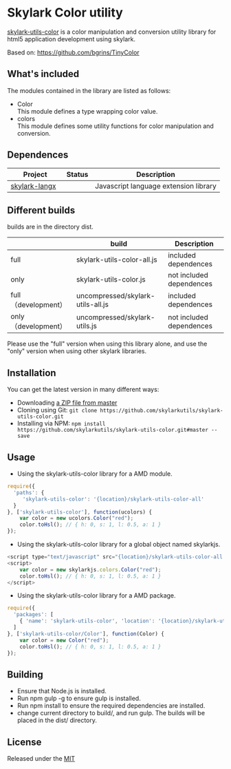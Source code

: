 # Skylark Color utility

<!--version-->
[skylark-utils-color](https://github.com/skylarkutils/skylark-utils-color/) is a color manipulation and conversion utility library  for html5 application development using skylark.

Based on: https://github.com/bgrins/TinyColor


## What's included
The modules contained in the library are listed  as follows:
- Color  
This module defines a type wrapping color value.
- colors  
This module defines some utility functions for color manipulation and conversion.


## Dependences
| Project | Status | Description |
|---------|--------|-------------|
| [skylark-langx](https://github.com/skylarkjs/skylark-langx)   |  | Javascript language extension library |

##  Different builds
builds are in the directory dist.

|  | build | Description |
|---------|--------|-------------|
| full | skylark-utils-color-all.js | included dependences |
| only | skylark-utils-color.js | not included dependences |
| full （development） | uncompressed/skylark-utils-all.js | included dependences |
| only （development）| uncompressed/skylark-utils.js | not included dependences |

Please use the "full" version when using this library alone, and use the "only" version when using other skylark libraries.

## Installation
You can get the latest version in many different ways:

- Downloading [a ZIP file from master](https://github.com/skylarkutils/skylark-utils-color/archive/master.zip)
- Cloning using Git: `git clone https://github.com/skylarkutils/skylark-utils-color.git`
- Installing via NPM: `npm install https://github.com/skylarkutils/skylark-utils-color.git#master --save`


## Usage

- Using the skylark-utils-color library for a AMD module.  
```js
require({
  'paths': {
     'skylark-utils-color': '{location}/skylark-utils-color-all' 
  }
}, ['skylark-utils-color'], function(ucolors) {
	var color = new ucolors.Color("red");
	color.toHsl(); // { h: 0, s: 1, l: 0.5, a: 1 }  
});
```

- Using the skylark-utils-color library for a global object named skylarkjs.  
```js
<script type="text/javascript" src="{location}/skylark-utils-color-all.js"></script>
<script>
	var color = new skylarkjs.colors.Color("red");
	color.toHsl(); // { h: 0, s: 1, l: 0.5, a: 1 }  
</script>
```

- Using the skylark-utils-color library for a AMD package.  
```js
require({
  'packages': [
    { 'name': 'skylark-utils-color', 'location': '{location}/skylark-utils-color/' }
  ]
}, ['skylark-utils-color/Color'], function(Color) {
	var color = new Color("red");
	color.toHsl(); // { h: 0, s: 1, l: 0.5, a: 1 }  
});
```

## Building 

- Ensure that Node.js is installed.
- Run npm gulp -g to ensure gulp is installed.
- Run npm install to ensure the required dependencies are installed.
- change current directory to build/, and run gulp. The builds will be placed in the dist/ directory.

## License

Released under the [MIT](http://opensource.org/licenses/MIT)
